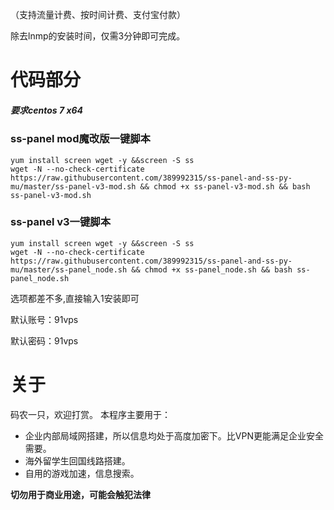 （支持流量计费、按时间计费、支付宝付款）

除去lnmp的安装时间，仅需3分钟即可完成。


# 代码部分

##### 要求centos 7 x64

### ss-panel mod魔改版一键脚本
```
yum install screen wget -y &&screen -S ss 
wget -N --no-check-certificate https://raw.githubusercontent.com/389992315/ss-panel-and-ss-py-mu/master/ss-panel-v3-mod.sh && chmod +x ss-panel-v3-mod.sh && bash ss-panel-v3-mod.sh

```
### ss-panel v3一键脚本
```
yum install screen wget -y &&screen -S ss
wget -N --no-check-certificate https://raw.githubusercontent.com/389992315/ss-panel-and-ss-py-mu/master/ss-panel_node.sh && chmod +x ss-panel_node.sh && bash ss-panel_node.sh

```

选项都差不多,直接输入1安装即可

默认账号：91vps

默认密码：91vps

# 关于
码农一只，欢迎打赏。
本程序主要用于：

- 企业内部局域网搭建，所以信息均处于高度加密下。比VPN更能满足企业安全需要。
- 海外留学生回国线路搭建。
- 自用的游戏加速，信息搜索。

**切勿用于商业用途，可能会触犯法律**

